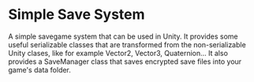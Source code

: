 # Simple Save System

A simple savegame system that can be used in Unity. It provides some useful serializable classes that are transformed from the non-serializable Unity clases, like for example Vector2, Vector3, Quaternion... It also provides a SaveManager class that saves encrypted save files into your game's data folder.
